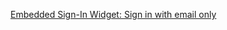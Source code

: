 [Embedded Sign-In Widget: Sign in with email only](/docs/guides/pwd-optional-widget-sign-in-email/java/main/)
